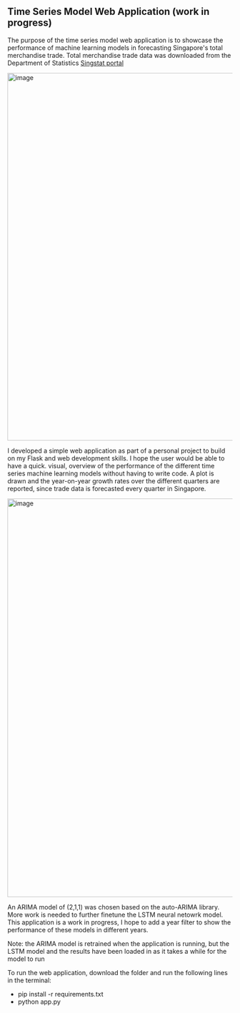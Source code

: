 ## Time Series Model Web Application (work in progress)

The purpose of the time series model web application is to showcase the performance of machine learning models in forecasting Singapore's total merchandise trade.
Total merchandise trade data was downloaded from the Department of Statistics [Singstat portal](https://www.singstat.gov.sg/) 

<img width="824" alt="image" src="https://user-images.githubusercontent.com/119866759/217029009-d80e1cf1-17e3-4296-9750-46b61992db29.png">

I developed a simple web application as part of a personal project to build on my Flask and web development skills. I hope the user would be able to have a quick. visual, overview of the performance of the different time series machine learning models without having to write code. A plot is drawn and the year-on-year growth rates over the different quarters are reported, since trade data is forecasted every quarter in Singapore. 

<img width="893" alt="image" src="https://user-images.githubusercontent.com/119866759/217030388-f5844f33-6c54-4a61-a31b-665efd806f3c.png">

An ARIMA model of (2,1,1) was chosen based on the auto-ARIMA library. More work is needed to further finetune the LSTM neural netowrk model. 
This application is a work in progress, I hope to add a year filter to show the performance of these models in different years. 

Note: the ARIMA model is retrained when the application is running, but the LSTM model and the results have been loaded in as it takes a while for the model to run 


To run the web application, download the folder and run the following lines in the terminal:
- pip install -r requirements.txt
- python app.py 



